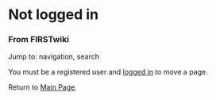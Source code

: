 

# Not logged in

### From FIRSTwiki

Jump to: navigation, search

You must be a registered user and [logged in](Special:Userlogin
"Special:Userlogin" ) to move a page.

Return to [Main Page](Main_Page "Main Page" ).

